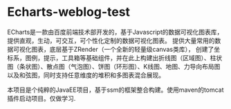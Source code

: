# Echarts-weblog-test
ECharts是一款由百度前端技术部开发的，基于Javascript的数据可视化图表库，提供直观，生动，可交互，可个性化定制的数据可视化图表。
提供大量常用的数据可视化图表，底层基于ZRender（一个全新的轻量级canvas类库），
创建了坐标系，图例，提示，工具箱等基础组件，并在此上构建出折线图（区域图）、柱状图（条状图）、散点图（气泡图）、饼图（环形图）、K线图、地图、力导向布局图以及和弦图，同时支持任意维度的堆积和多图表混合展现。

本项目是个纯粹的JavaEE项目，基于ssm的框架整合构建。使用maven的tomcat插件启动项目。仅做学习.

